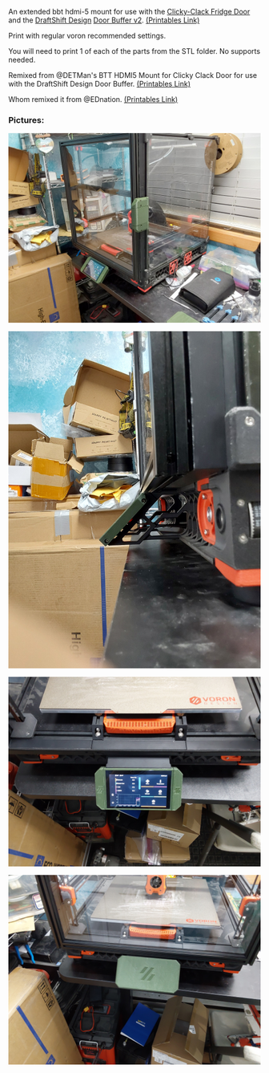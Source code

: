 An extended bbt hdmi-5 mount for use with the [Clicky-Clack Fridge Door](https://github.com/tanaes/whopping_Voron_mods/tree/main/clickyclacky_door) 
and the [DraftShift Design](https://github.com/DraftShift) [Door Buffer v2](https://github.com/DraftShift/DoorBuffer).   [(Printables Link)](https://www.printables.com/model/1066444)

Print with regular voron recommended settings.

You will need to print 1 of each of the parts from the STL folder. No supports needed.   

Remixed from @DETMan's BTT HDMI5 Mount for Clicky Clack Door for use with the DraftShift Design Door Buffer.   [(Printables Link)](https://www.printables.com/model/861544)

Whom remixed it from @EDnation.   [(Printables Link)](https://www.printables.com/model/787236)

### Pictures:

![1.jpg](./Media/1.jpg)

![2.jpg](./Media/2.jpg)

![3.jpg](./Media/3.jpg)

![4.jpg](./Media/4.jpg)
